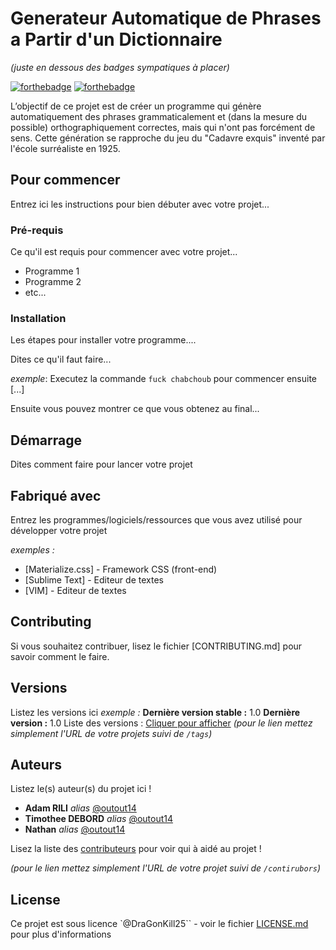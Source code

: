 # Generateur Automatique de Phrases a Partir d'un Dictionnaire
_(juste en dessous des badges sympatiques à placer)_

[![forthebadge](http://forthebadge.com/images/badges/built-with-love.svg)](http://forthebadge.com)  [![forthebadge](http://forthebadge.com/images/badges/powered-by-electricity.svg)](http://forthebadge.com)

L’objectif de ce projet est de créer un programme qui génère automatiquement des
phrases grammaticalement et (dans la mesure du possible) orthographiquement correctes,
mais qui n'ont pas forcément de sens. Cette génération se rapproche du jeu du "Cadavre
exquis" inventé par l'école surréaliste en 1925.

## Pour commencer

Entrez ici les instructions pour bien débuter avec votre projet...

### Pré-requis

Ce qu'il est requis pour commencer avec votre projet...

- Programme 1
- Programme 2
- etc...

### Installation

Les étapes pour installer votre programme....

Dites ce qu'il faut faire...

_exemple_: Executez la commande ``fuck chabchoub`` pour commencer ensuite [...]


Ensuite vous pouvez montrer ce que vous obtenez au final...

## Démarrage

Dites comment faire pour lancer votre projet

## Fabriqué avec

Entrez les programmes/logiciels/ressources que vous avez utilisé pour développer votre projet

_exemples :_
* [Materialize.css] - Framework CSS (front-end)
* [Sublime Text] - Editeur de textes
* [VIM] - Editeur de textes

## Contributing

Si vous souhaitez contribuer, lisez le fichier [CONTRIBUTING.md] pour savoir comment le faire.

## Versions
Listez les versions ici 
_exemple :_
**Dernière version stable :** 1.0
**Dernière version :** 1.0
Liste des versions : [Cliquer pour afficher](https://github.com/your/project-name/tags)
_(pour le lien mettez simplement l'URL de votre projets suivi de ``/tags``)_

## Auteurs
Listez le(s) auteur(s) du projet ici !
* **Adam RILI** _alias_ [@outout14](https://github.com/outout14)
* **Timothee DEBORD** _alias_ [@outout14](https://github.com/outout14)
* **Nathan** _alias_ [@outout14](https://github.com/outout14)


Lisez la liste des [contributeurs](https://github.com/your/project/contributors) pour voir qui à aidé au projet !

_(pour le lien mettez simplement l'URL de votre projet suivi de ``/contirubors``)_

## License

Ce projet est sous licence `@DraGonKill25`` - voir le fichier [LICENSE.md](LICENSE.md) pour plus d'informations